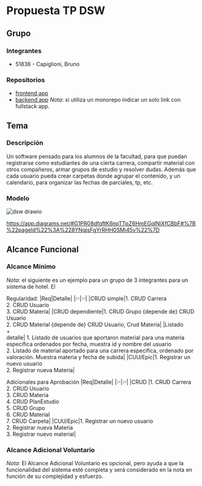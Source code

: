 # Propuesta TP DSW

## Grupo
### Integrantes
* 51836 - Capiglioni, Bruno

### Repositorios
* [frontend app](https://github.com/brunocapiglioni/proyecto-dsw)
* [backend app](https://github.com/brunocapiglioni/proyecto-dsw-back)
*Nota*: si utiliza un monorepo indicar un solo link con fullstack app.

## Tema
### Descripción
Un software pensado para los alumnos de la facultad, para que puedan registrarse como estudiantes de una cierta carrera, compartir material con otros compañeros, armar grupos de estudio y resolver dudas. Además que cada usuario pueda crear carpetas donde agrupar el contenido, y un calendario, para organizar las fechas de parciales, tp, etc.
### Modelo
![dsw drawio](https://github.com/user-attachments/assets/b4c6e407-d50e-4c4e-b4c7-d1d25fbc1618)

https://app.diagrams.net/#G1PR08dfqftK6npTTpZ6HmEGqlNiXfCBbF#%7B%22pageId%22%3A%228YNqjsFgYrRHH0SMi45v%22%7D
## Alcance Funcional 

### Alcance Mínimo

*Nota*: el siguiente es un ejemplo para un grupo de 3 integrantes para un sistema de hotel. El 

Regularidad:
|Req|Detalle|
|:-|:-|
|CRUD simple|1. CRUD Carrera<br>2. CRUD Usuario<br>3. CRUD Materia|
|CRUD dependiente|1. CRUD Grupo {depende de} CRUD Usuario<br>2. CRUD Material {depende de} CRUD Usuario, Crud Materia|
|Listado<br>+<br>detalle| 1. Listado de usuarios que aportaron material para una materia específica ordenados por fecha, muestra id y nombre del usuario<br> 2. Listado de material aportado para una carrera específica, ordenado por valoración. Muestra materia y fecha de subida|
|CUU/Epic|1. Registrar un nuevo usuario<br>2. Registrar nueva Materia|


Adicionales para Aprobación
|Req|Detalle|
|:-|:-|
|CRUD |1. CRUD Carrera<br>2. CRUD Usuario<br>3. CRUD Materia<br>4. CRUD PlanEstudio<br>5. CRUD Grupo<br>6. CRUD Material<br>7. CRUD Carpeta|
|CUU/Epic|1. Registrar un nuevo usuario<br>2. Registrar nueva Materia<br>3. Registrar nuevo material|


### Alcance Adicional Voluntario

*Nota*: El Alcance Adicional Voluntario es opcional, pero ayuda a que la funcionalidad del sistema esté completa y será considerado en la nota en función de su complejidad y esfuerzo.

